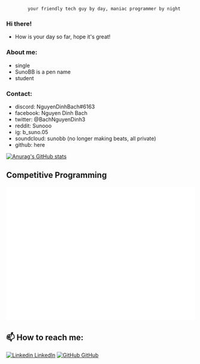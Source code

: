             your friendly tech guy by day, maniac programmer by night

### Hi there!
- How is your day so far, hope it's great!

### About me:
- single
- SunoBB is a pen name
- student

### Contact:
- discord: NguyenDinhBach#6163
- facebook: Nguyen Dinh Bach
- twitter: @BachNguyenDinh3
- reddit: Sunooo
- ig: b_suno.05
- soundcloud: sunobb (no longer making beats, all private)
- github: here

[![Anurag's GitHub stats](https://github-readme-stats.vercel.app/api?username=SunoBB&custom_title=My%20GitHub%27s%20Stats&count_private=true&include_all_commits=true&show_icons=true&theme=dracula)](https://github.com/anuraghazra/github-readme-stats)

## Competitive Programming
![](https://raw.githubusercontent.com/SunoBB/cf-stats/main/output/light_card.svg#gh-dark-mode-only)
## 📫 How to reach me: 

[![Linkedin](https://i.stack.imgur.com/gVE0j.png) LinkedIn](https://www.linkedin.com/in/nguyen-dinh-bach-0926a7244/) [![GitHub](https://i.stack.imgur.com/tskMh.png) GitHub](https://github.com/SunoBB)
<!-- [![Youtube](https://github.com/SunoBB/introduction/blob/main/Youtube.png) Youtube]() -->


